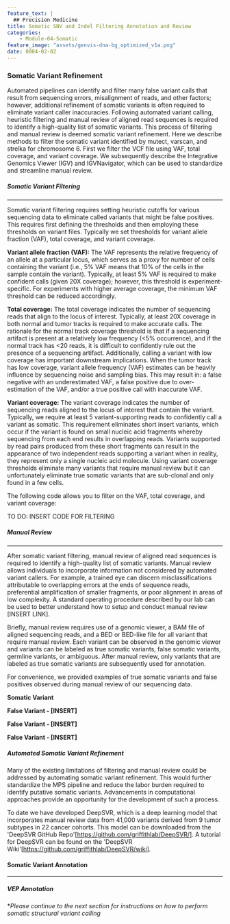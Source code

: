 ```yaml
---
feature_text: |
  ## Precision Medicine
title: Somatic SNV and Indel Filtering Annotation and Review
categories:
    - Module-04-Somatic
feature_image: "assets/genvis-dna-bg_optimized_v1a.png"
date: 0004-02-02
---
```


### **Somatic Variant Refinement**
Automated pipelines can identify and filter many false variant calls that result from sequencing errors, misalignment of reads, and other factors; however, additional refinement of somatic variants is often required to eliminate variant caller inaccuracies. Following automated variant calling, heuristic filtering and manual review of aligned read sequences is required to identify a high-quality list of somatic variants. This process of filtering and manual review is deemed somatic variant refinement. Here we describe methods to filter the somatic variant identified by mutect, varscan, and strelka for chromosome 6. First we filter the VCF file using VAF, total coverage, and variant coverage. We subsequently describe the Integrative Genomics Viewer (IGV) and IGVNavigator, which can be used to standardize and streamline manual review.


##### **Somatic Variant Filtering**
__________________________  
Somatic variant filtering requires setting heuristic cutoffs for various sequencing data to eliminate called variants that might be false positives. This requires first defining the thresholds and then employing these thresholds on variant files. Typically we set thresholds for variant allele fraction (VAF), total coverage, and variant coverage.

**Variant allele fraction (VAF):** The VAF represents the relative frequency of an allele at a particular locus, which serves as a proxy for number of cells containing the variant (i.e., 5% VAF means that 10% of the cells in the sample contain the variant). Typically, at least 5% VAF is required to make confident calls (given 20X coverage); however, this threshold is experiment-specific. For experiments with higher average coverage, the minimum VAF threshold can be reduced accordingly.

**Total coverage:** The total coverage indicates the number of sequencing reads that align to the locus of interest. Typically, at least 20X coverage in both normal and tumor tracks is required to make accurate calls.  The rationale for the normal track coverage threshold is that if a sequencing artifact is present at a relatively low frequency (<5% occurrence), and if the normal track has <20 reads, it is difficult to confidently rule out the presence of a sequencing artifact. Additionally, calling a variant with low coverage has important downstream implications. When the tumor track has low coverage, variant allele frequency (VAF) estimates can be heavily influence by sequencing noise and sampling bias. This may result in: a false negative with an underestimated VAF, a false positive due to over-estimation of the VAF, and/or a true positive call with inaccurate VAF.

**Variant coverage:** The variant coverage indicates the number of sequencing reads aligned to the locus of interest that contain the variant. Typically, we require at least 5 variant-supporting reads to confidently call a variant as somatic. This requirement eliminates short insert variants, which occur if the variant is found on small nucleic acid fragments whereby sequencing from each end results in overlapping reads. Variants supported by read pairs produced from these short fragments can result in the appearance of two independent reads supporting a variant when in reality, they represent only a single nucleic acid molecule. Using variant coverage thresholds eliminate many variants that require manual review but it can unfortunately eliminate true somatic variants that are sub-clonal and only found in a few cells.

The following code allows you to filter on the VAF, total coverage, and variant coverage:

TO DO: INSERT CODE FOR FILTERING



##### **Manual Review**
__________________________  
After somatic variant filtering, manual review of aligned read sequences is required to identify a high-quality list of somatic variants. Manual review allows individuals to incorporate information not considered by automated variant callers. For example, a trained eye can discern misclassifications attributable to overlapping errors at the ends of sequence reads, preferential amplification of smaller fragments, or poor alignment in areas of low complexity. A standard operating procedure described by our lab can be used to better understand how to setup and conduct manual review [INSERT LINK].

Briefly, manual review requires use of a genomic viewer, a BAM file of aligned sequencing reads, and a BED or BED-like file for all variant that require manual review. Each variant can be observed in the genomic viewer and variants can be labeled as true somatic variants, false somatic variants, germline variants, or ambiguous. After manual review, only variants that are labeled as true somatic variants are subsequently used for annotation.

For convenience, we provided examples of true somatic variants and false positives observed during manual review of our sequencing data.

**Somatic Variant**



**False Variant -  [INSERT]**


**False Variant -  [INSERT]**


**False Variant -  [INSERT]**



##### **Automated Somatic Variant Refinement**
Many of the existing limitations of filtering and manual review could be addressed by automating somatic variant refinement. This would further standardize the MPS pipeline and reduce the labor burden required to identify putative somatic variants. Advancements in computational approaches provide an opportunity for the development of such a process.

To date we have developed DeepSVR, which is a deep learning model that incorporates manual review data from 41,000 variants derived from 9 tumor subtypes in 22 cancer cohorts. This model can be downloaded from the 'DeepSVR GitHub Repo'[https://github.com/griffithlab/DeepSVR/]. A tutorial for DeepSVR can be found on the 'DeepSVR Wiki'[https://github.com/griffithlab/DeepSVR/wiki].


#### **Somatic Variant Annotation**
__________________________  

##### **VEP Annotation**

**Please continue to the next section for instructions on how to perform somatic structural variant calling*
